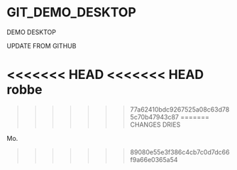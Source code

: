 # GIT_DEMO_DESKTOP

DEMO DESKTOP

UPDATE FROM GITHUB

<<<<<<< HEAD
<<<<<<< HEAD
robbe
=======
>>>>>>> 77a62410bdc9267525a08c63d785c70b47943c87
=======
CHANGES DRIES

Mo.
>>>>>>> 89080e55e3f386c4cb7c0d7dc66f9a66e0365a54
